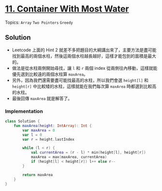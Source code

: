# [11. Container With Most Water](https://leetcode.com/problems/container-with-most-water)

Topics: `Array` `Two Pointers` `Greedy`

## Solution

- Leetcode 上面的 Hint 2 就差不多把題目的大綱講出來了，主要方法是盡可能找到最高的兩個水柱，然後這兩個水柱越長越好，這樣才能包到的面積是最大的。
- 做法是從水柱兩側開始尋找，讓 `l` 和 `r` 兩個 index 從兩側往內移動，這樣就能優先選到比較遠的兩個水柱算 `maxArea`。
- 另外，因為我們還需要盡可能找最高的水柱，所以我們會選 `height[l]` 和 `height[r]` 中比較矮的水柱，這樣就能在我們每次算 `maxArea` 時都選到比較高的水柱。
- 最後回傳 `maxArea` 就是解答了。

### Implementation

```kotlin
class Solution {
    fun maxArea(height: IntArray): Int {
        var maxArea = 0
        var l = 0
        var r = height.lastIndex

        while (l < r) {
            val currentArea = (r - l) * min(height[l], height[r])
            maxArea = max(maxArea, currentArea)
            if (height[l] < height[r]) l++ else r--
        }

        return maxArea
    }
}
```
